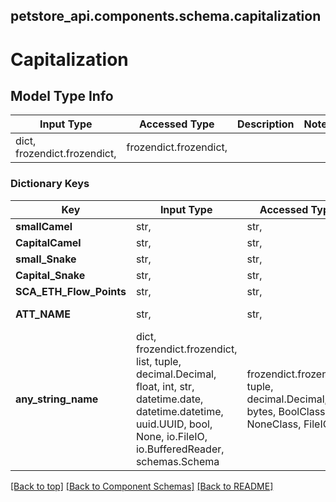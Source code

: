 <a name="top"></a>
## petstore_api.components.schema.capitalization
# Capitalization

## Model Type Info
Input Type | Accessed Type | Description | Notes
------------ | ------------- | ------------- | -------------
dict, frozendict.frozendict,  | frozendict.frozendict,  |  |

### Dictionary Keys
Key | Input Type | Accessed Type | Description | Notes
------------ | ------------- | ------------- | ------------- | -------------
**smallCamel** | str,  | str,  |  | [optional]
**CapitalCamel** | str,  | str,  |  | [optional]
**small_Snake** | str,  | str,  |  | [optional]
**Capital_Snake** | str,  | str,  |  | [optional]
**SCA_ETH_Flow_Points** | str,  | str,  |  | [optional]
**ATT_NAME** | str,  | str,  | Name of the pet  | [optional]
**any_string_name** | dict, frozendict.frozendict, list, tuple, decimal.Decimal, float, int, str, datetime.date, datetime.datetime, uuid.UUID, bool, None, io.FileIO, io.BufferedReader, schemas.Schema | frozendict.frozendict, tuple, decimal.Decimal, str, bytes, BoolClass, NoneClass, FileIO | any string name can be used but the value must be the correct type | [optional]

[[Back to top]](#top) [[Back to Component Schemas]](../../../README.md#Component-Schemas) [[Back to README]](../../../README.md)